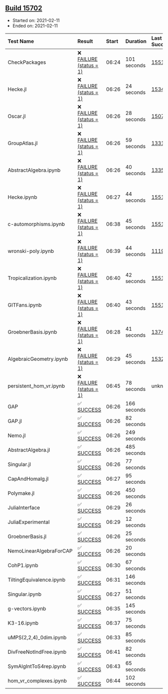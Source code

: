 ## [Build 15702](https://oscarci.mathematik.uni-kl.de/job/oscar/15702/)

* Started on: 2021-02-11
* Ended on: 2021-02-11

| Test Name    | Result | Start | Duration | Last Success | First Failure |
|:-------------|:-------|:------|:---------|:-------------|:--------------|
| CheckPackages | ❌ [FAILURE (status = 1)](https://oscarci.mathematik.uni-kl.de/job/oscar/15702/artifact/logs/build-15702/CheckPackages.log) | 06:24 | 101 seconds | [15514](https://oscarci.mathematik.uni-kl.de/job/oscar/15514/) | [15515](https://oscarci.mathematik.uni-kl.de/job/oscar/15515/) |
| Hecke.jl | ❌ [FAILURE (status = 1)](https://oscarci.mathematik.uni-kl.de/job/oscar/15702/artifact/logs/build-15702/Hecke.jl.log) | 06:26 | 24 seconds | [15344](https://oscarci.mathematik.uni-kl.de/job/oscar/15344/) | [15348](https://oscarci.mathematik.uni-kl.de/job/oscar/15348/) |
| Oscar.jl | ❌ [FAILURE (status = 1)](https://oscarci.mathematik.uni-kl.de/job/oscar/15702/artifact/logs/build-15702/Oscar.jl.log) | 06:26 | 28 seconds | [15079](https://oscarci.mathematik.uni-kl.de/job/oscar/15079/) | [15080](https://oscarci.mathematik.uni-kl.de/job/oscar/15080/) |
| GroupAtlas.jl | ❌ [FAILURE (status = 1)](https://oscarci.mathematik.uni-kl.de/job/oscar/15702/artifact/logs/build-15702/GroupAtlas.jl.log) | 06:26 | 59 seconds | [13311](https://oscarci.mathematik.uni-kl.de/job/oscar/13311/) | [13312](https://oscarci.mathematik.uni-kl.de/job/oscar/13312/) |
| AbstractAlgebra.ipynb | ❌ [FAILURE (status = 1)](https://oscarci.mathematik.uni-kl.de/job/oscar/15702/artifact/logs/build-15702/AbstractAlgebra.ipynb.log) | 06:26 | 40 seconds | [13355](https://oscarci.mathematik.uni-kl.de/job/oscar/13355/) | [13356](https://oscarci.mathematik.uni-kl.de/job/oscar/13356/) |
| Hecke.ipynb | ❌ [FAILURE (status = 1)](https://oscarci.mathematik.uni-kl.de/job/oscar/15702/artifact/logs/build-15702/Hecke.ipynb.log) | 06:27 | 44 seconds | [15514](https://oscarci.mathematik.uni-kl.de/job/oscar/15514/) | [15515](https://oscarci.mathematik.uni-kl.de/job/oscar/15515/) |
| c-automorphisms.ipynb | ❌ [FAILURE (status = 1)](https://oscarci.mathematik.uni-kl.de/job/oscar/15702/artifact/logs/build-15702/c-automorphisms.ipynb.log) | 06:38 | 45 seconds | [15514](https://oscarci.mathematik.uni-kl.de/job/oscar/15514/) | [15515](https://oscarci.mathematik.uni-kl.de/job/oscar/15515/) |
| wronski-poly.ipynb | ❌ [FAILURE (status = 1)](https://oscarci.mathematik.uni-kl.de/job/oscar/15702/artifact/logs/build-15702/wronski-poly.ipynb.log) | 06:39 | 44 seconds | [11192](https://oscarci.mathematik.uni-kl.de/job/oscar/11192/) | [11193](https://oscarci.mathematik.uni-kl.de/job/oscar/11193/) |
| Tropicalization.ipynb | ❌ [FAILURE (status = 1)](https://oscarci.mathematik.uni-kl.de/job/oscar/15702/artifact/logs/build-15702/Tropicalization.ipynb.log) | 06:40 | 42 seconds | [15514](https://oscarci.mathematik.uni-kl.de/job/oscar/15514/) | [15515](https://oscarci.mathematik.uni-kl.de/job/oscar/15515/) |
| GITFans.ipynb | ❌ [FAILURE (status = 1)](https://oscarci.mathematik.uni-kl.de/job/oscar/15702/artifact/logs/build-15702/GITFans.ipynb.log) | 06:40 | 43 seconds | [15514](https://oscarci.mathematik.uni-kl.de/job/oscar/15514/) | [15515](https://oscarci.mathematik.uni-kl.de/job/oscar/15515/) |
| GroebnerBasis.ipynb | ❌ [FAILURE (status = 1)](https://oscarci.mathematik.uni-kl.de/job/oscar/15702/artifact/logs/build-15702/GroebnerBasis.ipynb.log) | 06:28 | 41 seconds | [13748](https://oscarci.mathematik.uni-kl.de/job/oscar/13748/) | [13749](https://oscarci.mathematik.uni-kl.de/job/oscar/13749/) |
| AlgebraicGeometry.ipynb | ❌ [FAILURE (status = 1)](https://oscarci.mathematik.uni-kl.de/job/oscar/15702/artifact/logs/build-15702/AlgebraicGeometry.ipynb.log) | 06:29 | 45 seconds | [15322](https://oscarci.mathematik.uni-kl.de/job/oscar/15322/) | [15323](https://oscarci.mathematik.uni-kl.de/job/oscar/15323/) |
| persistent_hom_vr.ipynb | ❌ [FAILURE (status = 1)](https://oscarci.mathematik.uni-kl.de/job/oscar/15702/artifact/logs/build-15702/persistent_hom_vr.ipynb.log) | 06:45 | 78 seconds | unknown | unknown |
| GAP | ✅ [SUCCESS](https://oscarci.mathematik.uni-kl.de/job/oscar/15702/artifact/logs/build-15702/GAP.log) | 06:26 | 166 seconds |  |  |
| GAP.jl | ✅ [SUCCESS](https://oscarci.mathematik.uni-kl.de/job/oscar/15702/artifact/logs/build-15702/GAP.jl.log) | 06:26 | 82 seconds |  |  |
| Nemo.jl | ✅ [SUCCESS](https://oscarci.mathematik.uni-kl.de/job/oscar/15702/artifact/logs/build-15702/Nemo.jl.log) | 06:26 | 249 seconds |  |  |
| AbstractAlgebra.jl | ✅ [SUCCESS](https://oscarci.mathematik.uni-kl.de/job/oscar/15702/artifact/logs/build-15702/AbstractAlgebra.jl.log) | 06:26 | 485 seconds |  |  |
| Singular.jl | ✅ [SUCCESS](https://oscarci.mathematik.uni-kl.de/job/oscar/15702/artifact/logs/build-15702/Singular.jl.log) | 06:26 | 77 seconds |  |  |
| CapAndHomalg.jl | ✅ [SUCCESS](https://oscarci.mathematik.uni-kl.de/job/oscar/15702/artifact/logs/build-15702/CapAndHomalg.jl.log) | 06:27 | 95 seconds |  |  |
| Polymake.jl | ✅ [SUCCESS](https://oscarci.mathematik.uni-kl.de/job/oscar/15702/artifact/logs/build-15702/Polymake.jl.log) | 06:26 | 450 seconds |  |  |
| JuliaInterface | ✅ [SUCCESS](https://oscarci.mathematik.uni-kl.de/job/oscar/15702/artifact/logs/build-15702/JuliaInterface.log) | 06:29 | 26 seconds |  |  |
| JuliaExperimental | ✅ [SUCCESS](https://oscarci.mathematik.uni-kl.de/job/oscar/15702/artifact/logs/build-15702/JuliaExperimental.log) | 06:29 | 12 seconds |  |  |
| GroebnerBasis.jl | ✅ [SUCCESS](https://oscarci.mathematik.uni-kl.de/job/oscar/15702/artifact/logs/build-15702/GroebnerBasis.jl.log) | 06:26 | 25 seconds |  |  |
| NemoLinearAlgebraForCAP | ✅ [SUCCESS](https://oscarci.mathematik.uni-kl.de/job/oscar/15702/artifact/logs/build-15702/NemoLinearAlgebraForCAP.log) | 06:26 | 20 seconds |  |  |
| CohP1.ipynb | ✅ [SUCCESS](https://oscarci.mathematik.uni-kl.de/job/oscar/15702/artifact/logs/build-15702/CohP1.ipynb.log) | 06:30 | 67 seconds |  |  |
| TiltingEquivalence.ipynb | ✅ [SUCCESS](https://oscarci.mathematik.uni-kl.de/job/oscar/15702/artifact/logs/build-15702/TiltingEquivalence.ipynb.log) | 06:31 | 146 seconds |  |  |
| Singular.ipynb | ✅ [SUCCESS](https://oscarci.mathematik.uni-kl.de/job/oscar/15702/artifact/logs/build-15702/Singular.ipynb.log) | 06:27 | 51 seconds |  |  |
| g-vectors.ipynb | ✅ [SUCCESS](https://oscarci.mathematik.uni-kl.de/job/oscar/15702/artifact/logs/build-15702/g-vectors.ipynb.log) | 06:35 | 145 seconds |  |  |
| K3-16.ipynb | ✅ [SUCCESS](https://oscarci.mathematik.uni-kl.de/job/oscar/15702/artifact/logs/build-15702/K3-16.ipynb.log) | 06:37 | 75 seconds |  |  |
| uMPS(2,2,4)_0dim.ipynb | ✅ [SUCCESS](https://oscarci.mathematik.uni-kl.de/job/oscar/15702/artifact/logs/build-15702/uMPS-2-2-4-_0dim.ipynb.log) | 06:33 | 85 seconds |  |  |
| DivFreeNotIndFree.ipynb | ✅ [SUCCESS](https://oscarci.mathematik.uni-kl.de/job/oscar/15702/artifact/logs/build-15702/DivFreeNotIndFree.ipynb.log) | 06:41 | 82 seconds |  |  |
| SymAlgIntToS4rep.ipynb | ✅ [SUCCESS](https://oscarci.mathematik.uni-kl.de/job/oscar/15702/artifact/logs/build-15702/SymAlgIntToS4rep.ipynb.log) | 06:43 | 65 seconds |  |  |
| hom_vr_complexes.ipynb | ✅ [SUCCESS](https://oscarci.mathematik.uni-kl.de/job/oscar/15702/artifact/logs/build-15702/hom_vr_complexes.ipynb.log) | 06:44 | 102 seconds |  |  |

